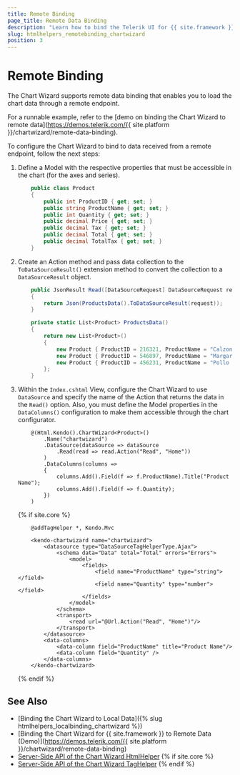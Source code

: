 ```yaml
---
title: Remote Binding
page_title: Remote Data Binding
description: "Learn how to bind the Telerik UI for {{ site.framework }} Chart Wizard component to data received from a remote endpoint."
slug: htmlhelpers_remotebinding_chartwizard
position: 3
---
```


# Remote Binding

The Chart Wizard supports remote data binding that enables you to load the chart data through a remote endpoint.

For a runnable example, refer to the [demo on binding the Chart Wizard to remote data](https://demos.telerik.com/{{ site.platform }}/chartwizard/remote-data-binding).

To configure the Chart Wizard to bind to data received from a remote endpoint, follow the next steps:

1. Define a Model with the respective properties that must be accessible in the chart (for the axes and series).

    ```C#
        public class Product
        {
            public int ProductID { get; set; }
            public string ProductName { get; set; }
            public int Quantity { get; set; }
            public decimal Price { get; set; }
            public decimal Tax { get; set; }
            public decimal Total { get; set; }
            public decimal TotalTax { get; set; }
        }
    ```

1. Create an Action method and pass data collection to the `ToDataSourceResult()` extension method to convert the collection to a `DataSourceResult` object.

    ```C#
        public JsonResult Read([DataSourceRequest] DataSourceRequest request)
        {
            return Json(ProductsData().ToDataSourceResult(request));
        }

        private static List<Product> ProductsData()
        {
            return new List<Product>()
            {
                new Product { ProductID = 216321, ProductName = "Calzone", Quantity = 1 },
                new Product { ProductID = 546897, ProductName = "Margarita", Quantity = 2 },
                new Product { ProductID = 456231, ProductName = "Pollo Formaggio", Quantity = 1 }
            };
        }
    ```

1. Within the `Index.cshtml` View, configure the Chart Wizard to use `DataSource` and specify the name of the Action that returns the data in the `Read()` option. Also, you must define the Model properties in the `DataColumns()` configuration to make them accessible through the chart configurator.

    ```HtmlHelper
        @(Html.Kendo().ChartWizard<Product>()
            .Name("chartwizard")
            .DataSource(dataSource => dataSource
                .Read(read => read.Action("Read", "Home"))
            )
            .DataColumns(columns =>
            {
                columns.Add().Field(f => f.ProductName).Title("Product Name");
                columns.Add().Field(f => f.Quantity);
            })
        )
    ```
    {% if site.core %}
    ```TagHelper
        @addTagHelper *, Kendo.Mvc

        <kendo-chartwizard name="chartwizard">
            <datasource type="DataSourceTagHelperType.Ajax">
                <schema data="Data" total="Total" errors="Errors">
                    <model>
                        <fields>
                            <field name="ProductName" type="string"></field>
                            <field name="Quantity" type="number"></field>
                        </fields>
                    </model>
                </schema>
                <transport>
                    <read url="@Url.Action("Read", "Home")"/>
                </transport>
            </datasource>
            <data-columns>
                <data-column field="ProductName" title="Product Name"/>
                <data-column field="Quantity" />
            </data-columns>
        </kendo-chartwizard>
    ```
    {% endif %}

## See Also

* [Binding the Chart Wizard to Local Data]({% slug htmlhelpers_localbinding_chartwizard %})
* [Binding the Chart Wizard for {{ site.framework }} to Remote Data (Demo)](https://demos.telerik.com/{{ site.platform }}/chartwizard/remote-data-binding)
* [Server-Side API of the Chart Wizard HtmlHelper](/api/chartwizard)
{% if site.core %}
* [Server-Side API of the Chart Wizard TagHelper](/api/taghelpers/chartwizard)
{% endif %}
